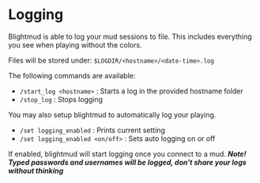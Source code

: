 # Logging

Blightmud is able to log your mud sessions to file. This includes everything you see when playing without the colors.

Files will be stored under: `$LOGDIR/<hostname>/<date-time>.log`

The following commands are available:
- `/start_log <hostname>` : Starts a log in the provided hostname folder
- `/stop_log`             : Stops logging

You may also setup blightmud to automatically log your playing. 
- `/set logging_enabled`          : Prints current setting
- `/set logging_enabled <on/off>` : Sets auto logging on or off

If enabled, blightmud will start logging once you connect to a mud.
***Note! Typed passwords and usernames will be logged, don't share your logs without thinking***
